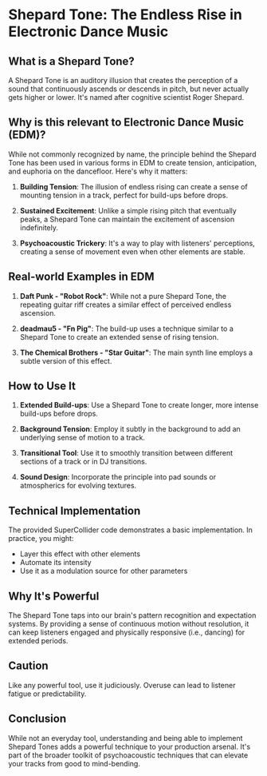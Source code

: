 # Shepard Tone: The Endless Rise in Electronic Dance Music

## What is a Shepard Tone?

A Shepard Tone is an auditory illusion that creates the perception of a sound that continuously ascends or descends in pitch, but never actually gets higher or lower. It's named after cognitive scientist Roger Shepard.

## Why is this relevant to Electronic Dance Music (EDM)?

While not commonly recognized by name, the principle behind the Shepard Tone has been used in various forms in EDM to create tension, anticipation, and euphoria on the dancefloor. Here's why it matters:

1. **Building Tension**: The illusion of endless rising can create a sense of mounting tension in a track, perfect for build-ups before drops.

2. **Sustained Excitement**: Unlike a simple rising pitch that eventually peaks, a Shepard Tone can maintain the excitement of ascension indefinitely.

3. **Psychoacoustic Trickery**: It's a way to play with listeners' perceptions, creating a sense of movement even when other elements are stable.

## Real-world Examples in EDM

1. **Daft Punk - "Robot Rock"**: While not a pure Shepard Tone, the repeating guitar riff creates a similar effect of perceived endless ascension.

2. **deadmau5 - "Fn Pig"**: The build-up uses a technique similar to a Shepard Tone to create an extended sense of rising tension.

3. **The Chemical Brothers - "Star Guitar"**: The main synth line employs a subtle version of this effect.

## How to Use It

1. **Extended Build-ups**: Use a Shepard Tone to create longer, more intense build-ups before drops.

2. **Background Tension**: Employ it subtly in the background to add an underlying sense of motion to a track.

3. **Transitional Tool**: Use it to smoothly transition between different sections of a track or in DJ transitions.

4. **Sound Design**: Incorporate the principle into pad sounds or atmospherics for evolving textures.

## Technical Implementation

The provided SuperCollider code demonstrates a basic implementation. In practice, you might:

- Layer this effect with other elements
- Automate its intensity
- Use it as a modulation source for other parameters

## Why It's Powerful

The Shepard Tone taps into our brain's pattern recognition and expectation systems. By providing a sense of continuous motion without resolution, it can keep listeners engaged and physically responsive (i.e., dancing) for extended periods.

## Caution

Like any powerful tool, use it judiciously. Overuse can lead to listener fatigue or predictability.

## Conclusion

While not an everyday tool, understanding and being able to implement Shepard Tones adds a powerful technique to your production arsenal. It's part of the broader toolkit of psychoacoustic techniques that can elevate your tracks from good to mind-bending.
